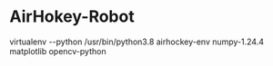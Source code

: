 # AirHokey-Robot

virtualenv --python /usr/bin/python3.8 airhockey-env
numpy-1.24.4
matplotlib
opencv-python